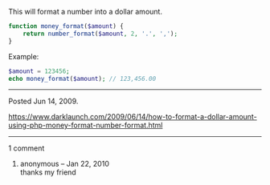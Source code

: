 This will format a number into a dollar amount.

```php
function money_format($amount) {
    return number_format($amount, 2, '.', ',');
}
```

Example:
```php
$amount = 123456;
echo money_format($amount); // 123,456.00
```

---

Posted Jun 14, 2009.

https://www.darklaunch.com/2009/06/14/how-to-format-a-dollar-amount-using-php-money-format-number-format.html

---

1 comment

<ol>
    <li>
        <div>
            anonymous &ndash; Jan 22, 2010
            <div>
thanks my friend
            </div>
        </div>
    </li>
</ol>
